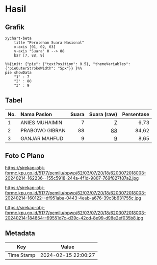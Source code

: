# Hasil

## Grafik

```mermaid
xychart-beta
    title "Perolehan Suara Nasional"
    x-axis [01, 02, 03]
    y-axis "Suara" 0 --> 88
    bar [7, 88, 9]
```

```mermaid
%%{init: {"pie": {"textPosition": 0.5}, "themeVariables": {"pieOuterStrokeWidth": "5px"}} }%%
pie showData
    "1" : 7
    "2" : 88
    "3" : 9
```

## Tabel

| No. | Nama Paslon    | Suara | Suara (raw) | Persentase |
|:--- |:-------------- | -----:| -----------:| ----------:|
| 1   | ANIES MUHAIMIN | 7     | [7][p-1]    | 6,73       |
| 2   | PRABOWO GIBRAN | 88    | [88][p-2]   | 84,62      |
| 3   | GANJAR MAHFUD  | 9     | [9][p-3]    | 8,65       |


[p-1]: https://github.com/gigit-pemilu/pemilu-2024/blob/main/pilpres/hitung-suara/sub/62-kalimantan-tengah/sub/03-kapuas/sub/07-kapuas-murung/sub/2018-palingkau-sejahtera/sub/003-tps/sub/paslon-1.txt
[p-2]: https://github.com/gigit-pemilu/pemilu-2024/blob/main/pilpres/hitung-suara/sub/62-kalimantan-tengah/sub/03-kapuas/sub/07-kapuas-murung/sub/2018-palingkau-sejahtera/sub/003-tps/sub/paslon-2.txt
[p-3]: https://github.com/gigit-pemilu/pemilu-2024/blob/main/pilpres/hitung-suara/sub/62-kalimantan-tengah/sub/03-kapuas/sub/07-kapuas-murung/sub/2018-palingkau-sejahtera/sub/003-tps/sub/paslon-3.txt

## Foto C Plano

https://sirekap-obj-formc.kpu.go.id/5177/pemilu/ppwp/62/03/07/20/18/6203072018003-20240214-162236--155c5918-244a-4f1d-9807-769f827f87a2.jpg

https://sirekap-obj-formc.kpu.go.id/5177/pemilu/ppwp/62/03/07/20/18/6203072018003-20240214-160122--df951aba-0443-4eab-a676-39c3b631755c.jpg

https://sirekap-obj-formc.kpu.go.id/5177/pemilu/ppwp/62/03/07/20/18/6203072018003-20240214-184854--99551d7c-d39c-42cd-8e99-d98e2ef035b8.jpg


## Metadata

| Key        | Value               |
| ---------- | ------------------- |
| Time Stamp | 2024-02-15 22:00:27 |



